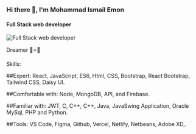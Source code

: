 ### Hi there 👋, I'm Mohammad Ismail Emon
#### Full Stack web developer
![Full Stack web developer](https://media.licdn.com/dms/image/D5616AQHZEn16Jc9ewQ/profile-displaybackgroundimage-shrink_350_1400/0/1672908095788?e=1678320000&v=beta&t=Bs6qWB93rvaKppUqT5-Vi8XT8LB3l0SxBr0itR-4Awg)

Dreamer 🌟⭐🌠

Skills:


##Expert:
React, JavaScript, ES6, Html, CSS, Bootstrap, React Bootstrap, Tailwind CSS, Daisy
UI.


##Comfortable with:
Node, MongoDB, API, and Firebase.



##Familiar with:
JWT, C, C++, C++, Java, JavaSwing Application, Oracle MySql, PHP and
Python.

##Tools: 
VS Code, Figma, Github, Vercel, Netlify, Netbeans, Adobe XD,.







